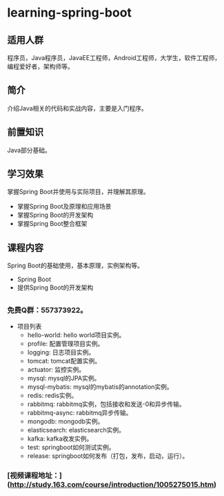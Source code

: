 # learning-spring-boot

## 适用人群
程序员，Java程序员，JavaEE工程师，Android工程师，大学生，软件工程师，编程爱好者，架构师等。

## 简介
介绍Java相关的代码和实战内容，主要是入门程序。

## 前置知识
Java部分基础。

## 学习效果
掌握Spring Boot并使用与实际项目，并理解其原理。

* 掌握Spring Boot及原理和应用场景
* 掌握Spring Boot的开发架构
* 掌握Spring Boot整合框架

## 课程内容
Spring Boot的基础使用，基本原理，实例架构等。

* Spring Boot
* 提供Spring Boot的开发架构


## 
### 免费Q群：557373922。

* 项目列表
    *  hello-world: hello world项目实例。
    *  profile: 配置管理项目实例。
    *  logging: 日志项目实例。
    *  tomcat: tomcat配置实例。
    *  actuator: 监控实例。
    *  mysql: mysql的JPA实例。
    *  mysql-mybatis: mysql的mybatis的annotation实例。
    *  redis: redis实例。
    *  rabbitmq: rabbitmq实例，包括接收和发送-0和异步传输。
    *  rabbitmq-async: rabbitmq异步传输。
    *  mongodb: mongodb实例。
    *  elasticsearch: elasticsearch实例。
    *  kafka: kafka收发实例。
    *  test: springboot如何测试实例。
    *  release: springboot如何发布（打包，发布，启动，运行）。
    
 ### [视频课程地址：] (http://study.163.com/course/introduction/1005275015.htm)
    